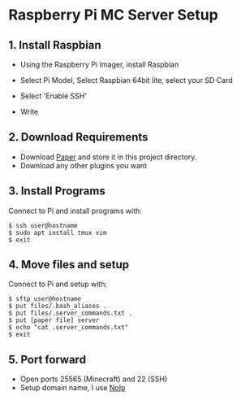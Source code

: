 # Raspberry Pi MC Server Setup

## 1. Install Raspbian

- Using the Raspberry Pi Imager, install Raspbian

- Select Pi Model, Select Raspbian 64bit lite, select your SD Card

- Select 'Enable SSH'

- Write

## 2. Download Requirements

- Download [Paper](https://papermc.io/downloads/paper) and store it in this project directory.
- Download any other plugins you want

## 3. Install Programs

Connect to Pi and install programs with:
```
$ ssh user@hostname
$ sudo apt install tmux vim
$ exit
```

## 4. Move files and setup
Connect to Pi and setup with:
```
$ sftp user@hostname
$ put files/.bash_aliases .
$ put files/.server_commands.txt .
$ put [paper file] server
$ echo "cat .server_commands.txt"
$ exit
```

## 5. Port forward
- Open ports 25565 (Minecraft) and 22 (SSH)
- Setup domain name, I use [NoIp](https://www.noip.com/)